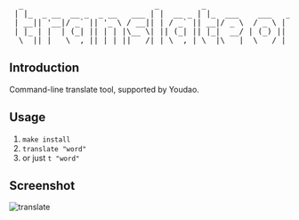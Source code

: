 <pre>
  _                            _         _                        _
 | |_  _ __  __ _  _ __   ___ | |  __ _ | |_  ___    ___   _ __  | |_
 | __|| '__|/ _` || '_ \ / __|| | / _` || __|/ _ \  / _ \ | '__| | __|
 | |_ | |  | (_| || | | |\__ \| || (_| || |_|  __/ | (_) || |    | |_
  \__||_|   \__,_||_| |_||___/|_| \__,_| \__|\___|  \___/ |_|     \__|
</pre>  

## Introduction
Command-line translate tool, supported by Youdao.

## Usage
1. `make install`
2. `translate "word"`
3. or just `t "word"`

## Screenshot
![translate](https://raw.github.com/tobegit3hub/translate/master/screenshot/translate.png)
